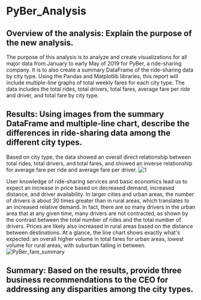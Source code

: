 # PyBer_Analysis
## Overview of the analysis: Explain the purpose of the new analysis.
The purpose of this analysis is to analyze and create visualizations for all major data from January to early May of 2019 for PyBer, a ride-sharing company. It is to also create a summary DataFrame of the ride-sharing data by city type. Using the Pandas and Matplotlib libraries, this report will include multiple-line graphs of total weekly fares for each city type. The data includes the total rides, total drivers, total fares, average fare per ride and driver, and total fare by city type.

## Results: Using images from the summary DataFrame and multiple-line chart, describe the differences in ride-sharing data among the different city types.
Based on city type, the data showed an overall direct relationship between total rides, total drivers, and total fares, and showed an inverse relationship for average fare per ride and average fare per driver.
![1](https://user-images.githubusercontent.com/33900637/146473771-45483611-61a3-4124-b589-f6eb3fa65a78.png)

User knowledge of ride-sharing services and basic economics lead us to expect an increase in price based on decreased demand, increased distance, and driver availability. In larger cities and urban areas, the number of drivers is about 30 times greater than in rural areas, which translates to an increased relative demand. In fact, there are so many drivers in the urban area that at any given time, many drivers are not contracted, as shown by the contrast between the total number of rides and the total number of drivers. Prices are likely also increased in rural areas based on the distance between destinations. At a glance, the line chart shows exactly what's expected: an overall higher volume in total fares for urban areas, lowest volume for rural areas, with suburban falling in between.
![PyBer_fare_summary](https://user-images.githubusercontent.com/33900637/146473790-adc293ae-0a11-40d4-828d-51f05baa89da.png)

## Summary: Based on the results, provide three business recommendations to the CEO for addressing any disparities among the city types.
